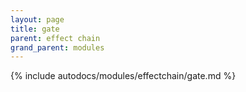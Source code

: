 ```yaml
---
layout: page
title: gate
parent: effect chain
grand_parent: modules
---
```


{% include autodocs/modules/effectchain/gate.md %}
